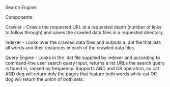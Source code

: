 Search Engine:

Components:

Crawler - Crawls the requested URL at a requested depth (number of links to follow through) and saves the crawled data files in a requested directory.

Indexer - Looks over the crawled data files and outputs a .dat file that lists all words and their instances in each of the crawled data files.

Query Engine - Looks in the .dat file supplied by indexer and according to command-line user search query input, returns a list URLs the search query is found in, ranked by frequency. Supports AND and OR operators, so cat AND dog will return only the pages that feature both words while cat OR dog will return the union of both sets.
